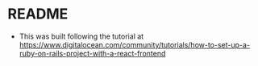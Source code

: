 # README

- This was built following the tutorial at https://www.digitalocean.com/community/tutorials/how-to-set-up-a-ruby-on-rails-project-with-a-react-frontend


